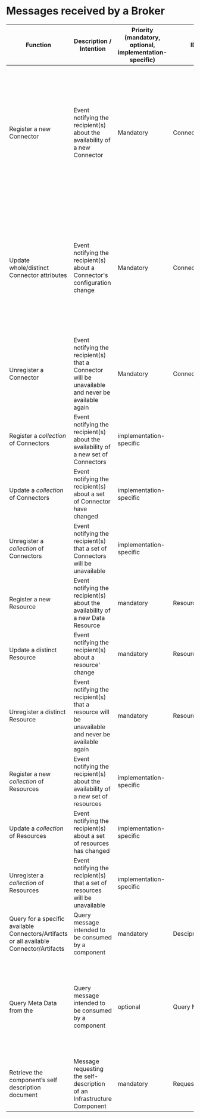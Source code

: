 # Messages received by a Broker
| Function | Description / Intention | Priority (mandatory, optional, implementation-specific) | IDS Message type | Explanation Message Type (Structure, content, expected responses) |
| --- | --- | --- | --- | --- |
| Register a new Connector | Event notifying the recipient(s) about the availability of a new Connector | Mandatory | ConnectorAvailableMessage | Multipart Request Message with a Header and Payload<p> − Header contains the type of message, security token, Connector’s id, along with the date-timestamp in json format<p> − Payload contains the Connector’s title, description, curator, maintainer, and its catalog in json format<p>NOTE: the Connector’s id in the header (issuerConnector) and payload (id) should be the same Expected response :<p> − MessageProcessedNotification (on success)<p> − RejectionMessage (on Failure) |
| Update whole/distinct Connector attributes | Event notifying the recipient(s) about a Connector's configuration change | Mandatory | ConnectorUpdateMessage | Multipart Request Message with a Header and Payload<p> − Header contains the type of message, security token, Connector’s id, along with the date-time stamp in json format<p> − Payload contains updated Connector's self-description (similar to ConnectorAvailableMessage) in json format<p> NOTE: the Connector’s id in the header (issuerConnector) and payload (id) should be the same Expected response:<p> − MessageProcessedNotification (on success)<p> − RejectionMessage (on Failure) |
| Unregister a Connector | Event notifying the recipient(s) that a Connector will be unavailable and never be available again | Mandatory | ConnectorUnavailableMessage | Multipart Request Message with only a Header<p>  - Header contains the type of message, security token, Connector’s id, along with the date-time stamp in json format Expected response :<p> - MessageProcessedNotification (on success)<p> - RejectionMessage (on Failure) |
| Register a *collection* of Connectors | Event notifying the recipient(s) about the availability of a new set of Connectors | implementation-specific | | <a href="https://industrialdataspace.jiveon.com/docs/DOC-1817#jive_content_id_Broker_Registration">https://industrialdataspace.jiveon.com/docs/DOC-1817#jive_content_id_Broker_Registration</a> |
| Update a *collection* of Connectors | Event notifying the recipient(s) about a set of Connector have changed | implementation-specific | | |
| Unregister a *collection* of Connectors | Event notifying the recipient(s) that a set of Connectors will be unavailable | implementation-specific | | |
| Register a new Resource | Event notifying the recipient(s) about the availability of a new Data Resource | mandatory | ResourceAvailableMessage | |
| Update a distinct Resource | Event notifying the recipient(s) about a resource' change | mandatory | ResourceUpdateMessage |  |
| Unregister a distinct Resource | Event notifying the recipient(s) that a resource will be unavailable and never be available again | mandatory | ResourceUnavailableMessage | |
| Register a new *collection* of Resources | Event notifying the recipient(s) about the availability of a new set of resources | implementation-specific | | |
| Update a *collection* of Resources | Event notifying the recipient(s) about a set of resources has changed | implementation-specific | | |
| Unregister a *collection* of Resources | Event notifying the recipient(s) that a set of resources will be unavailable | implementation-specific | | |
| Query for a specific available Connectors/Artifacts or all available Connector/Artifacts | Query message intended to be consumed by a component | mandatory | DesciprionRequestMessage | |
| Query Meta Data from the | Query message intended to be consumed by a component | optional | Query Message | Multipart Request Message with a Header and Payload<p> − Header contains the type of message, security token, Connector’s id, along with the date-time stamp in json format<p> − Payload contains the sparql query in text format Expected response :<p> − ResultMessage (on success)<p> − RejectionMessage (on Failure) |
| Retrieve the  component’s self description document | Message requesting the self-description of an Infrastructure Component | mandatory | RequestMessage | Expected response :<p> − DescriptionResponseMessage (on success)<p> − RejectionMessage (on Failure) |
  
